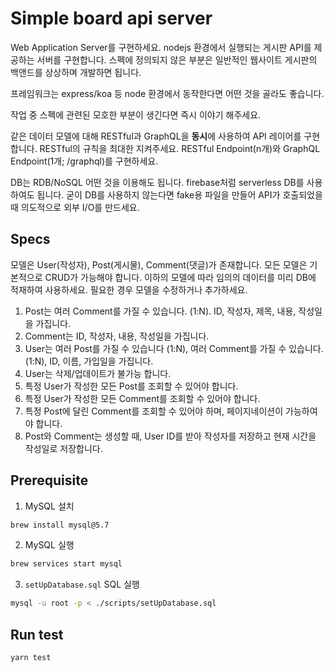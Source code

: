 # Simple board api server

Web Application Server를 구현하세요. nodejs 환경에서 실행되는 게시판 API를 제공하는 서버를 구현합니다.
스펙에 정의되지 않은 부분은 일반적인 웹사이트 게시판의 백앤드를 상상하며 개발하면 됩니다.

프레임워크는 express/koa 등 node 환경에서 동작한다면 어떤 것을 골라도 좋습니다.

작업 중 스펙에 관련된 모호한 부분이 생긴다면 즉시 이야기 해주세요.

같은 데이터 모델에 대해 RESTful과 GraphQL을 **동시**에 사용하여 API 레이어를 구현합니다. RESTful의 규칙을 최대한 지켜주세요. RESTful Endpoint(n개)와 GraphQL Endpoint(1개; /graphql)를 구현하세요.

DB는 RDB/NoSQL 어떤 것을 이용해도 됩니다. firebase처럼 serverless DB를 사용하여도 됩니다. 굳이 DB를 사용하지 않는다면 fake용 파일을 만들어 API가 호출되었을 때 의도적으로 외부 I/O를 만드세요.

## Specs

모델은 User(작성자), Post(게시물), Comment(댓글)가 존재합니다. 모든 모델은 기본적으로 CRUD가 가능해야 합니다.
이하의 모델에 따라 임의의 데이터를 미리 DB에 적재하여 사용하세요. 필요한 경우 모델을 수정하거나 추가하세요.

1. Post는 여러 Comment를 가질 수 있습니다. (1:N). ID, 작성자, 제목, 내용, 작성일을 가집니다.
2. Comment는 ID, 작성자, 내용, 작성일을 가집니다.
3. User는 여러 Post를 가질 수 있습니다 (1:N), 여러 Comment를 가질 수 있습니다. (1:N), ID, 이름, 가입일을 가집니다.
4. User는 삭제/업데이트가 불가능 합니다.
5. 특정 User가 작성한 모든 Post를 조회할 수 있어야 합니다.
6. 특정 User가 작성한 모든 Comment를 조회할 수 있어야 합니다.
7. 특정 Post에 달린 Comment를 조회할 수 있어야 하며, 페이지네이션이 가능하여야 합니다.
8. Post와 Comment는 생성할 때, User ID를 받아 작성자를 저장하고 현재 시간을 작성일로 저장합니다.

## Prerequisite

1. MySQL 설치

```bash
brew install mysql@5.7
```

2. MySQL 실행

```bash
brew services start mysql
```

3. `setUpDatabase.sql` SQL 실행

```bash
mysql -u root -p < ./scripts/setUpDatabase.sql
```

## Run test

```bash
yarn test
```
